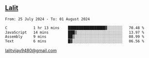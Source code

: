 ## [Lalit](https://lalit.sh)

<!--START_SECTION:waka-->

```txt
From: 25 July 2024 - To: 01 August 2024

C            1 hr 13 mins    █████████████████▓░░░░░░░   70.48 %
JavaScript   14 mins         ███▒░░░░░░░░░░░░░░░░░░░░░   13.97 %
Assembly     9 mins          ██▒░░░░░░░░░░░░░░░░░░░░░░   08.99 %
Text         6 mins          █▓░░░░░░░░░░░░░░░░░░░░░░░   06.56 %
```

<!--END_SECTION:waka-->

lalitvijay9480@gmail.com
